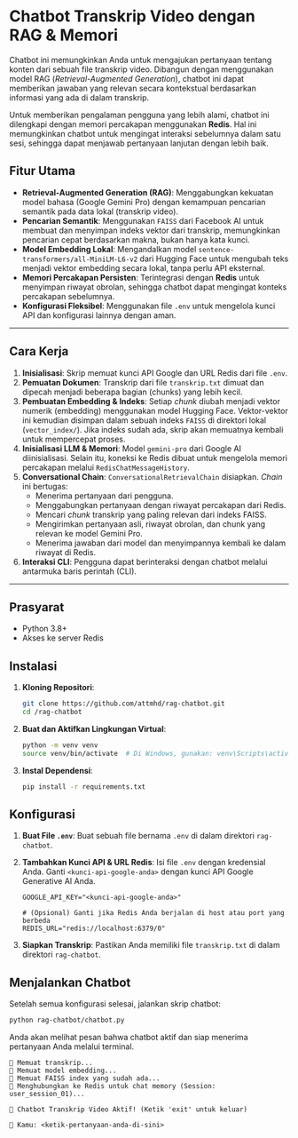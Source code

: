 # Chatbot Transkrip Video dengan RAG & Memori

Chatbot ini memungkinkan Anda untuk mengajukan pertanyaan tentang konten dari sebuah file transkrip video. Dibangun dengan menggunakan model RAG (*Retrieval-Augmented Generation*), chatbot ini dapat memberikan jawaban yang relevan secara kontekstual berdasarkan informasi yang ada di dalam transkrip.

Untuk memberikan pengalaman pengguna yang lebih alami, chatbot ini dilengkapi dengan memori percakapan menggunakan **Redis**. Hal ini memungkinkan chatbot untuk mengingat interaksi sebelumnya dalam satu sesi, sehingga dapat menjawab pertanyaan lanjutan dengan lebih baik.

## Fitur Utama

- **Retrieval-Augmented Generation (RAG)**: Menggabungkan kekuatan model bahasa (Google Gemini Pro) dengan kemampuan pencarian semantik pada data lokal (transkrip video).
- **Pencarian Semantik**: Menggunakan `FAISS` dari Facebook AI untuk membuat dan menyimpan indeks vektor dari transkrip, memungkinkan pencarian cepat berdasarkan makna, bukan hanya kata kunci.
- **Model Embedding Lokal**: Mengandalkan model `sentence-transformers/all-MiniLM-L6-v2` dari Hugging Face untuk mengubah teks menjadi vektor embedding secara lokal, tanpa perlu API eksternal.
- **Memori Percakapan Persisten**: Terintegrasi dengan **Redis** untuk menyimpan riwayat obrolan, sehingga chatbot dapat mengingat konteks percakapan sebelumnya.
- **Konfigurasi Fleksibel**: Menggunakan file `.env` untuk mengelola kunci API dan konfigurasi lainnya dengan aman.

---

## Cara Kerja

1.  **Inisialisasi**: Skrip memuat kunci API Google dan URL Redis dari file `.env`.
2.  **Pemuatan Dokumen**: Transkrip dari file `transkrip.txt` dimuat dan dipecah menjadi beberapa bagian (chunks) yang lebih kecil.
3.  **Pembuatan Embedding & Indeks**: Setiap *chunk* diubah menjadi vektor numerik (embedding) menggunakan model Hugging Face. Vektor-vektor ini kemudian disimpan dalam sebuah indeks `FAISS` di direktori lokal (`vector_index/`). Jika indeks sudah ada, skrip akan memuatnya kembali untuk mempercepat proses.
4.  **Inisialisasi LLM & Memori**: Model `gemini-pro` dari Google AI diinisialisasi. Selain itu, koneksi ke Redis dibuat untuk mengelola memori percakapan melalui `RedisChatMessageHistory`.
5.  **Conversational Chain**: `ConversationalRetrievalChain` disiapkan. *Chain* ini bertugas:
    - Menerima pertanyaan dari pengguna.
    - Menggabungkan pertanyaan dengan riwayat percakapan dari Redis.
    - Mencari *chunk* transkrip yang paling relevan dari indeks FAISS.
    - Mengirimkan pertanyaan asli, riwayat obrolan, dan chunk yang relevan ke model Gemini Pro.
    - Menerima jawaban dari model dan menyimpannya kembali ke dalam riwayat di Redis.
6.  **Interaksi CLI**: Pengguna dapat berinteraksi dengan chatbot melalui antarmuka baris perintah (CLI).

---

## Prasyarat

- Python 3.8+
- Akses ke server Redis

## Instalasi

1.  **Kloning Repositori**:
    ```bash
    git clone https://github.com/attmhd/rag-chatbot.git
    cd /rag-chatbot
    ```

2.  **Buat dan Aktifkan Lingkungan Virtual**:
    ```bash
    python -m venv venv
    source venv/bin/activate  # Di Windows, gunakan: venv\Scripts\activate
    ```

3.  **Instal Dependensi**:
    ```bash
    pip install -r requirements.txt
    ```

## Konfigurasi

1.  **Buat File `.env`**: Buat sebuah file bernama `.env` di dalam direktori `rag-chatbot`.

2.  **Tambahkan Kunci API & URL Redis**: Isi file `.env` dengan kredensial Anda. Ganti `<kunci-api-google-anda>` dengan kunci API Google Generative AI Anda.
    ```
    GOOGLE_API_KEY="<kunci-api-google-anda>"

    # (Opsional) Ganti jika Redis Anda berjalan di host atau port yang berbeda
    REDIS_URL="redis://localhost:6379/0"
    ```

3.  **Siapkan Transkrip**: Pastikan Anda memiliki file `transkrip.txt` di dalam direktori `rag-chatbot`.

## Menjalankan Chatbot

Setelah semua konfigurasi selesai, jalankan skrip chatbot:

```bash
python rag-chatbot/chatbot.py
```

Anda akan melihat pesan bahwa chatbot aktif dan siap menerima pertanyaan Anda melalui terminal.

```
📄 Memuat transkrip...
🧠 Memuat model embedding...
🔁 Memuat FAISS index yang sudah ada...
🧠 Menghubungkan ke Redis untuk chat memory (Session: user_session_01)...

💬 Chatbot Transkrip Video Aktif! (Ketik 'exit' untuk keluar)

🧑 Kamu: <ketik-pertanyaan-anda-di-sini>
```
